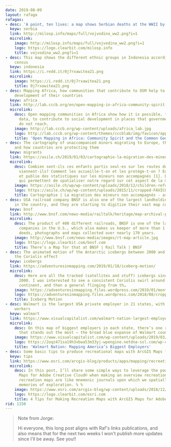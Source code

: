 ```yaml
---
date: 2019-08-09
layout: rafaga
rafagas:
- desc: 'A point, ten lives: a map shows Serbian deaths at the WWII by ethnic group'
  keyw: serbia
  link: http://milosp.info/maps/full/vojvodina_ww2.png?i=1
  microlink:
    image: http://milosp.info/maps/full/vojvodina_ww2.png?i=1
    logo: https://logo.clearbit.com/milosp.info
    title: vojvodina_ww2.png?i=1
- desc: This map shows the different ethnic groups in Indonesia according to 2010
    census
  keyw: indonesia
  link: https://i.redd.it/0j7rxawitea21.png
  microlink:
    image: https://i.redd.it/0j7rxawitea21.png
    title: 0j7rxawitea21.png
- desc: Mapping Africa, how communities that contribute to OSM help to the social
    development of their countries
  keyw: africa
  link: http://lab.cccb.org/en/open-mapping-in-africa-community-spirit-and-the-common-good/
  microlink:
    desc: Open mapping communities in Africa show how it is possible, through open
      data, to contribute to social development in places that government and businesses
      do not reach.
    image: http://lab.cccb.org/wp-content/uploads/africa_lab.jpg
    logo: http://lab.cccb.org/wp-content/themes/cccblab/img/favicon/apple-touch-icon-152x152.png
    title: 'Open Mapping in Africa: Community Spirit and the Common Good | CCCB LAB'
- desc: The cartography of unaccompanied minors migrating to Europe, their origin,
    and how countries are protecting them
  keyw: migrants
  link: https://asile.ch/2019/01/03/cartographie-la-migration-des-mineurs-non-accompagnes-2/
  microlink:
    desc: Combien sont-ils ces enfants partis seul·es sur les routes de l’exil? D’où
      viennent-ils? Comment les accueille-t-on et les protège-t-on ? Eurostat développe
      et publie des statistiques sur les mineurs non accompagnés [1]. Des données
      qui permettent de spatialiser notre regard sur cet aspect de la mig…
    image: https://asile.ch/wp/wp-content/uploads/2018/12/children-refugees-2017-1.jpg
    logo: https://asile.ch/wp/wp-content/uploads/2015/11/cropped-FAVICON20151-192x192.jpg
    title: Cartographie | La migration des mineurs non accompagnés - asile.ch
- desc: USA railroad company BNSF is also one of the largest landholding companies
    in the country, and they are starting to digitize their vast map collection
  keyw: bnsf
  link: http://www.bnsf.com/news-media/railtalk/heritage/map-archival-project.html
  microlink:
    desc: The product of 400 different railroads, BNSF is one of the largest landholding
      companies in the U.S., which also makes us keeper of more than 1 million contracts,
      deeds, photographs and maps collected over nearly 170 years.
    image: http://www.bnsf.com/news-media/images/rt-map-article.jpg
    logo: https://logo.clearbit.com/bnsf.com
    title: There’s a Map for that at BNSF | Rail Talk | BNSF
- desc: The animated motion of the Antarctic icebergs between 2000 and 2019 highlights
    the Coriolis effect
  keyw: icebergs
  link: https://adventuresinmapping.com/2019/01/18/iceberg-motion/
  microlink:
    desc: Here are all the tracked (satellites and stuff) icebergs since the year
      2000. I was interested to see a consistent Coriolis swirl around the Antarctic
      continent, and then a general flinging from th…
    image: https://adventuresinmapping.files.wordpress.com/2019/01/monthlyiceberganimation_tiny.gif
    logo: https://adventuresinmapping.files.wordpress.com/2018/08/cropped-earlyjohn.jpg?w=192
    title: Iceberg Motion
- desc: Walmart is the largest USA private employer in 21 states, with 1.5 million
    workers
  keyw: walmart
  link: https://www.visualcapitalist.com/walmart-nation-largest-employers/
  microlink:
    desc: On this map of biggest employers in each state, there’s one regional trend
      that stands out the most – the broad blue expanse of Walmart country.
    image: https://www.visualcapitalist.com/wp-content/uploads/2019/03/walmart-nation-2018-prev-1000x600.jpg
    logo: https://2oqz471sa19h3vbwa53m33yj-wpengine.netdna-ssl.com/wp-content/uploads/2019/03/vc-header-logo-1.png
    title: 'Walmart Nation: Mapping America’s Biggest Employers'
- desc: Some basic tips to produce recreational maps with ArcGIS Maps for Adobe CC
  keyw: tips
  link: https://www.esri.com/arcgis-blog/products/apps/mapping/recreation-maps-with-arcgis-maps-for-adobe-creative-cloud/
  microlink:
    desc: In this post, I’ll share some simple ways to leverage the power of ArcGIS
      Maps for Adobe Creative Cloud© when making an overview recreation map. Overview
      recreation maps are like mnemonic journals upon which we spatially situate our
      memories of exploration. % %
    image: https://www.esri.com/arcgis-blog/wp-content/uploads/2018/12/RRG_Banner_cardSmall.jpg
    logo: https://logo.clearbit.com/esri.com
    title: 4 Tips for Making Recreation Maps with ArcGIS Maps for Adobe Creative Cloud©
rid: 1150
---
```


> Note from Jorge:
>
> Hi everyone, this long post aligns with Raf's links publications, and also means that for the next two weeks I won't publish more updates since I'll be away. See you!!